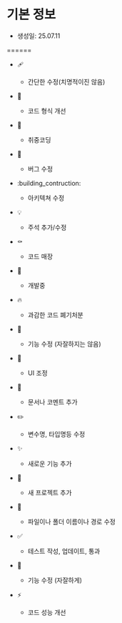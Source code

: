 # 기본 정보

- 생성일: 25.07.11

======

- :adhesive_bandage:
  - 간단한 수정(치명적이진 않음)

- :art:
  - 코드 형식 개선

- :beers:
  - 취중코딩

- :bug:
  - 버그 수정

- :building_contruction:
  - 아키텍쳐 수정

- :bulb:
  - 주석 추가/수정

- :coffin:
  - 코드 매장

- :construction:
  - 개발중

- :fire:
  - 과감한 코드 폐기처분

- :hammer:
  - 기능 수정 (자잘하지는 않음)

- :lipstick:
  - UI 조정

- :memo:
  - 문서나 코멘트 추가

- :pencil2:
  - 변수명, 타입명등 수정

- :sparkles:
  - 새로운 기능 추가

- :tada:
  - 새 프로젝트 추가

- :truck:
  - 파일이나 폴더 이름이나 경로 수정

- :white_check_mark:
  - 테스트 작성, 업데이트, 통과

- :wrench:
  - 기능 수정 (자잘하게)

- :zap:
  - 코드 성능 개선
